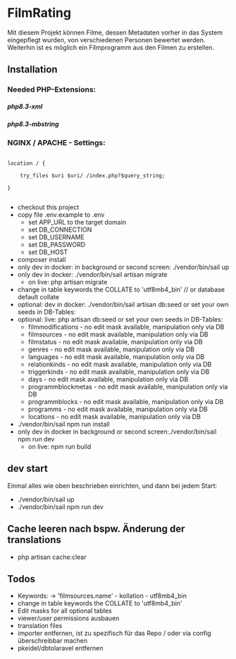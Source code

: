 # FilmRating

Mit diesem Projekt können Filme, dessen Metadaten vorher in das System eingepflegt wurden, von verschiedenen Personen bewertet werden. Weiterhin ist es möglich ein Filmprogramm aus den Filmen zu erstellen.

## Installation
### Needed PHP-Extensions: 
##### php8.3-xml
##### php8.3-mbstring

### NGINX / APACHE - Settings: 
<code>
location / {<br>
&nbsp;&nbsp;&nbsp;&nbsp;try_files $uri $uri/ /index.php?$query_string;<br>
}<br>
</code>

* checkout this project
* copy file .env.example to .env
  * set APP_URL to the target domain
  * set DB_CONNECTION
  * set DB_USERNAME
  * set DB_PASSWORD
  * set DB_HOST
* composer install
* only dev in docker: in background or second screen: ./vendor/bin/sail up 
* only dev in docker: ./vendor/bin/sail artisan migrate
  * on live: php artisan migrate
* change in table keywords the COLLATE to 'utf8mb4_bin' // or database default collate
* optional: dev in docker: ./vendor/bin/sail artisan db:seed or set your own seeds in DB-Tables:
* optional: live: php artisan db:seed or set your own seeds in DB-Tables:
  * filmmodifications - no edit mask available, manipulation only via DB
  * filmsources - no edit mask available, manipulation only via DB
  * filmstatus - no edit mask available, manipulation only via DB
  * genres - no edit mask available, manipulation only via DB
  * languages - no edit mask available, manipulation only via DB
  * relationkinds - no edit mask available, manipulation only via DB
  * triggerkinds - no edit mask available, manipulation only via DB
  * days - no edit mask available, manipulation only via DB
  * programmblockmetas - no edit mask available, manipulation only via DB
  * programmblocks - no edit mask available, manipulation only via DB
  * programms - no edit mask available, manipulation only via DB
  * locations - no edit mask available, manipulation only via DB
* ./vendor/bin/sail npm run install
* only dev in docker in background or second screen:./vendor/bin/sail npm run dev
  * on live: npm run build

## dev start

Einmal alles wie oben beschrieben einrichten, und dann bei jedem Start:
* ./vendor/bin/sail up
* ./vendor/bin/sail npm run dev

## Cache leeren nach bspw. Änderung der translations
* php artisan cache:clear

## Todos
* Keywords: -> 'filmsources.name' - kollation - utf8mb4_bin
* change in table keywords the COLLATE to 'utf8mb4_bin'
* Edit masks for all optional tables
* viewer/user permissions ausbauen
* translation files
* importer entfernen, ist zu spezifisch für das Repo / oder via config überschreibbar machen
* pkeidel/dbtolaravel entfernen
